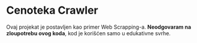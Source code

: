 # Cenoteka Crawler

Ovaj projekat je postavljen kao primer Web Scrapping-a. **Neodgovaram na zloupotrebu ovog koda**, kod je korišćen samo u edukativne svrhe.
